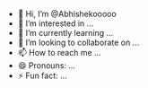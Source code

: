 - 👋 Hi, I’m @Abhishekooooo
- 👀 I’m interested in ...
- 🌱 I’m currently learning ...
- 💞️ I’m looking to collaborate on ...
- 📫 How to reach me ...
- 😄 Pronouns: ...
- ⚡ Fun fact: ...

<!---
Abhishekooooo/Abhishekooooo is a ✨ special ✨ repository because its `README.md` (this file) appears on your GitHub profile.
You can click the Preview link to take a look at your changes.

